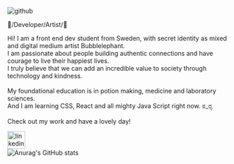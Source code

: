 
![github](https://user-images.githubusercontent.com/68112616/142069319-234a0654-f76e-464e-b1da-561fa2905e60.png)

🌸/Developer/Artist/🌸 
 
 Hi!
 I am a front end dev student from Sweden, with secret identity as mixed and digital medium artist Bubblelephant. <br> 
 I am passionate about people building authentic connections and have courage to live their happiest lives. <br>
 I truly believe that we can add an incredible value to society through technology and kindness.<br> 
 <br>
  My foundational education is in potion making, medicine and laboratory sciences.<br>
  And I am learning CSS, React and all mighty Java Script right now. ಠ_ರೃ<br>
  <br>
  Check out my work and have a lovely day!<br>
  
  
  [<img src='https://encrypted-tbn0.gstatic.com/images?q=tbn:ANd9GcSJPJuxk_Xgx16VRPbjZT69qD76GVndD5LKFIIOjRGKi8QToiH43MPaML0t8_uEm5cpBc4&usqp=CAU' alt='linkedin' height='40'>](https://www.linkedin.com/in/evgeniatrudova/)  
  ![Anurag's GitHub stats](https://github-readme-stats.vercel.app/api?username=evgeniatrudova&show_icons=true&theme=tokyonight)
 
